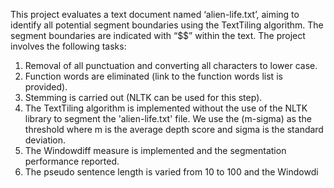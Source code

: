 This project evaluates a text document named ‘alien-life.txt’, aiming to identify all potential segment boundaries using the TextTiling algorithm. The segment boundaries are indicated with “$$” within the text. The project involves the following tasks:

1. Removal of all punctuation and converting all characters to lower case.
2. Function words are eliminated (link to the function words list is provided).
3. Stemming is carried out (NLTK can be used for this step).
4. The TextTiling algorithm is implemented without the use of the NLTK library to segment the 'alien-life.txt' file. We use the (m-sigma) as the threshold where m is the average depth score and sigma is the standard deviation.
5. The Windowdiff measure is implemented and the segmentation performance reported.
6. The pseudo sentence length is varied from 10 to 100 and the Windowdi